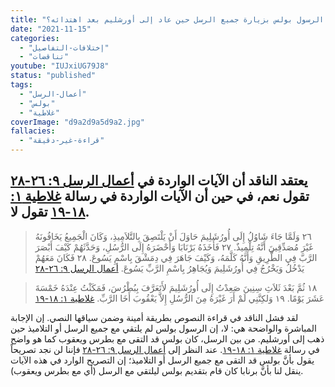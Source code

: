 ```yaml
---
title: "الإعتراض ٢٥٢، هل قام الرسول بولس بزيارة جميع الرسل حين عاد إلى أورشليم بعد اهتدائه؟"
date: "2021-11-15"
categories:
  - "إختلافات-التفاصيل"
  - "تناقضات"
youtube: "IUJxiUG79J8"
status: "published"
tags:
  - "أعمال-الرسل"
  - "بولس"
  - "غلاطية"
coverImage: "d9a2d9a5d9a2.jpg"
fallacies:
  - "قراءة-غير-دقيقة"
---
```


## **يعتقد الناقد أن الآيات الواردة في [أعمال الرسل ٩: ٢٦-٢٨](https://my.bible.com/bible/101/ACT.9.26-28) تقول نعم، في حين أن الآيات الواردة في رسالة [غلاطية ١: ١٨-١٩](https://my.bible.com/bible/101/GAL.1.18-19) تقول لا.**

> ٢٦ وَلَمَّا جَاءَ شَاوُلُ إِلَى أُورُشَلِيمَ حَاوَلَ أَنْ يَلْتَصِقَ بِالتَّلاَمِيذِ، وَكَانَ الْجَمِيعُ يَخَافُونَهُ غَيْرَ مُصَدِّقِينَ أَنَّهُ تِلْمِيذٌ. ٢٧ فَأَخَذَهُ بَرْنَابَا وَأَحْضَرَهُ إِلَى الرُّسُلِ، وَحَدَّثَهُمْ كَيْفَ أَبْصَرَ الرَّبَّ فِي الطَّرِيقِ وَأَنَّهُ كَلَّمَهُ، وَكَيْفَ جَاهَرَ فِي دِمَشْقَ بِاسْمِ يَسُوعَ. ٢٨ فَكَانَ مَعَهُمْ يَدْخُلُ وَيَخْرُجُ فِي أُورُشَلِيمَ وَيُجَاهِرُ بِاسْمِ الرَّبِّ يَسُوعَ. [أعمال الرسل ٩: ٢٦-٢٨](https://my.bible.com/bible/101/ACT.9.26-28)

> ١٨ ثُمَّ بَعْدَ ثَلاَثِ سِنِينَ صَعِدْتُ إِلَى أُورُشَلِيمَ لأَتَعَرَّفَ بِبُطْرُسَ، فَمَكَثْتُ عِنْدَهُ خَمْسَةَ عَشَرَ يَوْمًا. ١٩ وَلكِنَّنِي لَمْ أَرَ غَيْرَهُ مِنَ الرُّسُلِ إِلاَّ يَعْقُوبَ أَخَا الرَّبِّ. [غلاطية ١: ١٨-١٩](https://my.bible.com/bible/101/GAL.1.18-19)

لقد فشل الناقد في قراءة النصوص بطريقة أمينة وضمن سياقها النصي. إن الإجابة المباشرة والواضحة هي: لا، إن الرسول بولس لم يلتقي مع جميع الرسل أو التلاميذ حين ذهب إلى أورشليم. من بين الرسل، كان بولس قد التقى مع بطرس ويعقوب كما هو واضح في رسالة [غلاطية ١: ١٨-١٩](https://my.bible.com/bible/101/GAL.1.18-19). عند النظر إلى [أعمال الرسل ٩: ٢٦-٢٨](https://my.bible.com/bible/101/ACT.9.26-28) فإننا لن نجد تصريحاً يقول بأنَّ بولس قد التقى مع جميع الرسل أو التلاميذ؛ إن التصريح الوارد في هذه الآيات ينقل لنا بأنَّ برنابا كان قام بتقديم بولس ليلتقي مع الرسل (أي مع بطرس ويعقوب).
